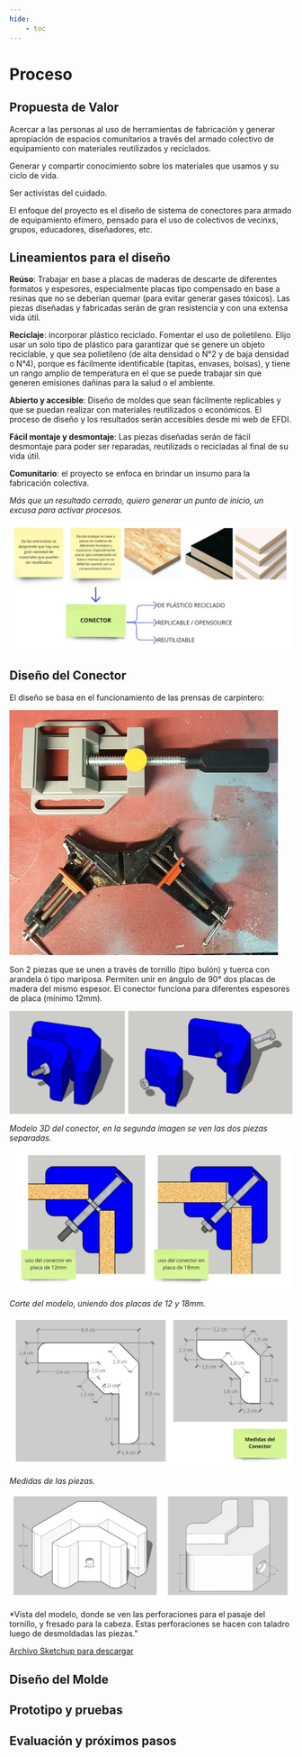 ```yaml
---
hide:
    - toc
---
```


# Proceso

## Propuesta de Valor

Acercar a las personas al uso de herramientas de fabricación y generar apropiación de espacios comunitarios a través del armado colectivo de equipamiento con materiales reutilizados y reciclados.

Generar y compartir conocimiento sobre los materiales que usamos y su ciclo de vida. 

Ser activistas del cuidado.

El enfoque del proyecto es el diseño de sistema de conectores para armado de equipamiento efímero, pensado para el uso de colectivos de vecinxs, grupos, educadores, diseñadores, etc.


## Lineamientos para el diseño

**Reúso**: Trabajar en base a placas de maderas de descarte de diferentes formatos y espesores, especialmente placas tipo compensado en base a resinas que no se deberían quemar (para evitar generar gases tóxicos). Las piezas diseñadas y fabricadas serán de gran resistencia y con una extensa vida útil.

**Reciclaje**: incorporar plástico reciclado. Fomentar el uso de polietileno. Elijo usar un solo tipo de plástico para garantizar que se genere un objeto reciclable, y que sea polietileno (de alta densidad o N°2 y de baja densidad o N°4), porque es fácilmente identificable (tapitas, envases, bolsas), y tiene un rango amplio de temperatura en el que se puede trabajar sin que generen emisiones dañinas para la salud o el ambiente.

**Abierto y accesible**: Diseño de moldes que sean fácilmente replicables y que se puedan realizar con materiales reutilizados o económicos.
El proceso de diseño y los resultados serán accesibles desde mi web de EFDI.

**Fácil montaje y desmontaje**: Las piezas diseñadas serán de fácil desmontaje para poder ser reparadas, reutilizads o recicladas al final de su vida útil.

**Comunitario**: el proyecto se enfoca en brindar un insumo para la fabricación colectiva.


*Más que un resultado cerrado, quiero generar un punto de inicio, un excusa para activar procesos.*


![](../images/proy/01.jpg)


## Diseño del Conector

El diseño se basa en el funcionamiento de las prensas de carpintero:

![](../images/proy/carpi.jpg)

Son 2 piezas que se unen a través de tornillo (tipo bulón) y tuerca con arandela ó tipo mariposa.
Permiten unir en ángulo de 90° dos placas de madera del mismo espesor.
El conector funciona para diferentes espesores de placa (mínimo 12mm).

![](../images/proy/con1.png)

*Modelo 3D del conector, en la segunda imagen se ven las dos piezas separadas.*

![](../images/proy/con2.jpg)

*Corte del modelo, uniendo dos placas de 12 y 18mm.*

![](../images/proy/con3.jpg)

*Medidas de las piezas.*

![](../images/proy/con4.jpg)

*Vista del modelo, donde se ven las perforaciones para el pasaje del tornillo, y fresado para la cabeza. Estas perforaciones se hacen con taladro luego de desmoldadas las piezas."

[Archivo Sketchup para descargar](https://drive.google.com/file/d/1_ErjLMD-E-XXQpQrF93tBzpMjBmFZzFE/view?usp=drive_link)


## Diseño del Molde



## Prototipo y pruebas




## Evaluación y próximos pasos